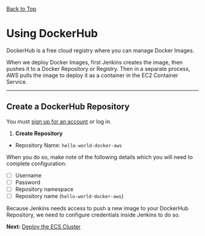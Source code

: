 [Back to Top](../README.md)

# Using DockerHub
DockerHub is a free cloud registry where you can manage Docker Images. 

When we deploy Docker Images, first Jenkins creates the image, then pushes it to a Docker Repository or Registry. 
Then in a separate process, AWS pulls the image to deploy it as a container in the EC2 Container Service.

---
## Create a DockerHub Repository

You must [sign up for an account]((https://hub.docker.com/billing-plans/)) or log in.
 
 1. **Create Repository**
   * Repository Name: `hello-world-docker-aws`

When you do so, make note of the following details which you will need to complete configuration:

 * [ ] Username
 * [ ] Password
 * [ ] Repository namespace
 * [ ] Repository name (`hello-world-docker-aws`)
 
Because Jenkins needs access to push a new image to your DockerHub Repository, we need to configure credentials inside 
Jenkins to do so.

**Next:** [Deploy the ECS Cluster](./03-ECSCluster.md)